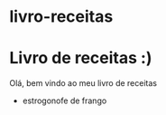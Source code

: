 # livro-receitas
# Livro de receitas  :)

Olá, bem vindo ao meu livro de receitas

- estrogonofe de frango
